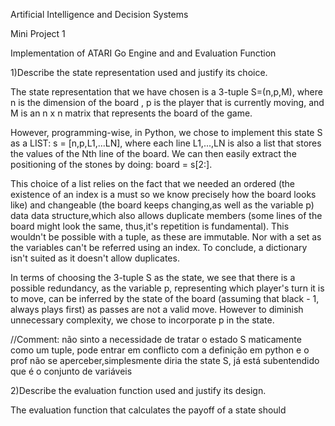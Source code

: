 Artificial Intelligence and Decision Systems

Mini Project 1

Implementation of ATARI Go Engine and and Evaluation Function

1)Describe the state representation used and justify its choice.

The state representation that we have chosen is a 3-tuple S=(n,p,M), where n is the dimension of the board , p is the player that is currently moving, and M is an n x n matrix that represents the board of the game.

However, programming-wise, in Python, we chose to implement this state S as a LIST: s = [n,p,L1,...LN], where each line L1,...,LN is also a list that stores the values of the Nth line of the board. We can then easily extract the positioning of the stones by doing: board = s[2:].

This choice of a list relies on the fact that we needed an ordered (the existence of an index is a must so we know precisely how the board looks like) and changeable (the board keeps changing,as well as the variable p) data data structure,which also allows duplicate members (some lines of the board might look the same, thus,it's repetition is fundamental). This wouldn't be possible with a tuple, as these are immutable. Nor with a set as the variables can't be referred using an index. To conclude, a dictionary isn't suited as it doesn't allow duplicates.

In terms of choosing the 3-tuple S as the state, we see that there is a possible redundancy, as the variable p, representing which player's turn it is to move, can be inferred by the state of the board (assuming that black - 1, always plays first) as passes are not a valid move. However to diminish unnecessary complexity, we chose to incorporate p in the state.

//Comment: não sinto a necessidade de tratar o estado S maticamente como um tuple, pode entrar em conflicto com a definição em python e o prof não se aperceber,simplesmente diria the state S, já está subentendido que é o conjunto de variáveis

2)Describe the evaluation function used and justify its design.

The evaluation function that calculates the payoff of a state should 
